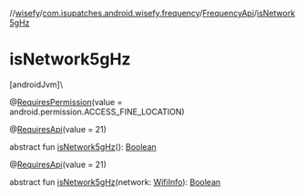 //[wisefy](../../../index.md)/[com.isupatches.android.wisefy.frequency](../index.md)/[FrequencyApi](index.md)/[isNetwork5gHz](is-network5g-hz.md)

# isNetwork5gHz

[androidJvm]\

@[RequiresPermission](https://developer.android.com/reference/kotlin/androidx/annotation/RequiresPermission.html)(value = android.permission.ACCESS_FINE_LOCATION)

@[RequiresApi](https://developer.android.com/reference/kotlin/androidx/annotation/RequiresApi.html)(value = 21)

abstract fun [isNetwork5gHz](is-network5g-hz.md)(): [Boolean](https://kotlinlang.org/api/latest/jvm/stdlib/kotlin/-boolean/index.html)

@[RequiresApi](https://developer.android.com/reference/kotlin/androidx/annotation/RequiresApi.html)(value = 21)

abstract fun [isNetwork5gHz](is-network5g-hz.md)(network: [WifiInfo](https://developer.android.com/reference/kotlin/android/net/wifi/WifiInfo.html)): [Boolean](https://kotlinlang.org/api/latest/jvm/stdlib/kotlin/-boolean/index.html)

